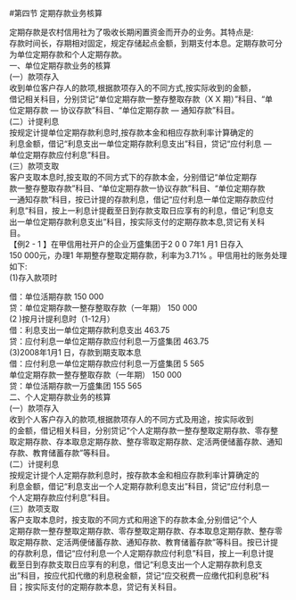 #第四节 定期存款业务核算
 <p>定期存款是农村信用社为了吸收长期闲置资金而开办的业务。其特点是:<br />
      存款时间长，存期相对固定，规定存储起点金额，到期支付本息。定期存款可分<br />
      为单位定期存款和个人定期存款。<br />
      一、单位定期存款业务的核算<br />
      (一）款项存入<br />
      收到单位客户存人的款项,根据款项存入的不同方式,按实际收到的金额，<br />
      借记相关科目，分别贷记“单位定期存款一整存整取存款（X X 期）”科目、“单<br />
      位定期存款 — 协议存款”科目、“单位定期存款 — 通知存款”科目。<br />
      (二）计提利息<br />
      按规定计提单位定期存款利息时,按存款本金和相应存款利率计算确定的<br />
      利息金额，借记“利息支出一单位定期存款利息支出”科目，贷记“应付利息 —<br />
      单位定期存款应付利息”科目。<br />
      (三）款项支取<br />
      客户支取本息时,按支取的不同方式下的存款本金，分别借记“单位定期存<br />
      款一整存整取存款”科目、“单位定期存款一协议存款”科目、“单位定期存款<br />
      一通知存款”科目，按已计提的存款利息，借记“应付利息一单位定期存款应付<br />
      利息”科目，按上一利息计提截至日到存款支取日应享有的利息，借记“利息支<br />
      出一单位定期存款利息支出”科目，按实际支付的定期存款本息,贷记有关科<br />
      目。<br />
      【例2 - 1 】在甲信用社开户的企业万盛集团于2 0 0 7年1 月1 日存入<br />
    150 000元，办理1 年期整存整取定期存款，利率为3.71% 。甲信用社的账务处理如下:<br />
    (1)存入款项时</p>
    <p>借：单位活期存款 150 000<br />
      贷：单位定期存款一整存整取存款（一年期） 150 000<br />
      (2 )按月计提利息时（1-12月）<br />
      借：利息支出一单位定期存款利息支出 463.75<br />
      贷：应付利息一单位定期存款应付利息一万盛集团 463.75<br />
      (3)2008年1月1 日，存款到期支取本息<br />
      借：应付利息一单位定期存款应付利息一万盛集团 5 565<br />
      单位定期存款一整存整取存款（一年期） 150 000<br />
      贷：单位活期存款一万盛集团 155 565<br />
      二、个人定期存款业务的核算<br />
      (一）款项存入<br />
      收到个人客户存入的款项,根据款项存人的不同方式及用途，按实际收到<br />
      的金额，借记相关科目，分别贷记“个人定期存款一整存整取定期存款、零存整<br />
      取定期存款、存本取息定期存款、整存零取定期存款、定活两便储蓄存款、通知<br />
      存款、教育储蓄存款”等科目。<br />
      (二）计提利息<br />
      按规定计提个人定期存款利息时，按存款本金和相应存款利率计算确定的<br />
      利息金额，借记“利息支出一个人定期存款利息支出”科目，贷记“应付利息一<br />
      个人定期存款应付利息”科目。<br />
      (三）款项支取<br />
      客户支取本息时，按支取的不同方式和用途下的存款本金,分别借记“个人<br />
      定期存款一整存整取定期存款、零存整取定期存款、存本取息定期存款、整存零<br />
      取定期存款、定活两便储蓄存款、通知存款、教育储蓄存款”等科目。按已计提<br />
      的存款利息，借记“应付利息一个人定期存款应付利息”科目，按上一利息计提<br />
      截至日到存款支取日应享有的利息，借记“利息支出一个人定期存款利息支<br />
      出”科目，按应代扣代缴的利息税金额，贷记“应交税费一应缴代扣利息税”科<br />
      目；按实际支付的定期存款本息，贷记有关科目。</p>
